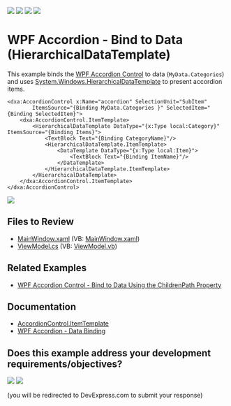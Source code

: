 <!-- default badges list -->
![](https://img.shields.io/endpoint?url=https://codecentral.devexpress.com/api/v1/VersionRange/128640226/24.2.1%2B)
[![](https://img.shields.io/badge/Open_in_DevExpress_Support_Center-FF7200?style=flat-square&logo=DevExpress&logoColor=white)](https://supportcenter.devexpress.com/ticket/details/T596852)
[![](https://img.shields.io/badge/📖_How_to_use_DevExpress_Examples-e9f6fc?style=flat-square)](https://docs.devexpress.com/GeneralInformation/403183)
[![](https://img.shields.io/badge/💬_Leave_Feedback-feecdd?style=flat-square)](#does-this-example-address-your-development-requirementsobjectives)
<!-- default badges end -->

# WPF Accordion - Bind to Data (HierarchicalDataTemplate)

This example binds the [WPF Accordion Control](https://docs.devexpress.com/WPF/118347/controls-and-libraries/navigation-controls/accordion-control) to data (`MyData.Categories`) and uses [System.Windows.HierarchicalDataTemplate](https://learn.microsoft.com/en-us/dotnet/api/system.windows.hierarchicaldatatemplate?view=windowsdesktop-8.0&redirectedfrom=MSDN) to present accordion items.

```xaml
<dxa:AccordionControl x:Name="accordion" SelectionUnit="SubItem" 
        ItemsSource="{Binding MyData.Categories }" SelectedItem="{Binding SelectedItem}">
    <dxa:AccordionControl.ItemTemplate>
        <HierarchicalDataTemplate DataType="{x:Type local:Category}" ItemsSource="{Binding Items}">
            <TextBlock Text="{Binding CategoryName}"/>
            <HierarchicalDataTemplate.ItemTemplate>
                <DataTemplate DataType="{x:Type local:Item}">
                    <TextBlock Text="{Binding ItemName}"/>
                </DataTemplate>
            </HierarchicalDataTemplate.ItemTemplate>
        </HierarchicalDataTemplate>
    </dxa:AccordionControl.ItemTemplate>
</dxa:AccordionControl>
```

![](https://raw.githubusercontent.com/DevExpress-Examples/how-to-bind-the-accordioncontrol-to-data-using-the-hierarchicaldata-template-t596852/22.2.2%2B/i/wpf-accordion-control-hierarchical-data-template-devexpress.png)


## Files to Review

* [MainWindow.xaml](./CS/HierarchicalDataTemplate/MainWindow.xaml) (VB: [MainWindow.xaml](./VB/HierarchicalDataTemplate/MainWindow.xaml))
* [ViewModel.cs](./CS/HierarchicalDataTemplate/ViewModel.cs) (VB: [ViewModel.vb](./VB/HierarchicalDataTemplate/ViewModel.vb))


## Related Examples

* [WPF Accordion Control - Bind to Data Using the ChildrenPath Property](https://github.com/DevExpress-Examples/wpf-accordion-bind-to-data-using-childrenpath)
## Documentation

* [AccordionControl.ItemTemplate](https://docs.devexpress.com/WPF/DevExpress.Xpf.Accordion.AccordionControl.ItemTemplate)
* [WPF Accordion - Data Binding](https://docs.devexpress.com/WPF/118635/controls-and-libraries/navigation-controls/accordion-control/data-binding)
<!-- feedback -->
## Does this example address your development requirements/objectives?

[<img src="https://www.devexpress.com/support/examples/i/yes-button.svg"/>](https://www.devexpress.com/support/examples/survey.xml?utm_source=github&utm_campaign=wpf-accordion-bind-to-data-hierarchicaldatatemplate&~~~was_helpful=yes) [<img src="https://www.devexpress.com/support/examples/i/no-button.svg"/>](https://www.devexpress.com/support/examples/survey.xml?utm_source=github&utm_campaign=wpf-accordion-bind-to-data-hierarchicaldatatemplate&~~~was_helpful=no)

(you will be redirected to DevExpress.com to submit your response)
<!-- feedback end -->
